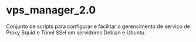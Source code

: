 # vps_manager_2.0
Conjunto de scripts para configurar e facilitar o gerencimento de serviço de Proxy Squid e Túnel SSH em servidores Debian e Ubuntu.
